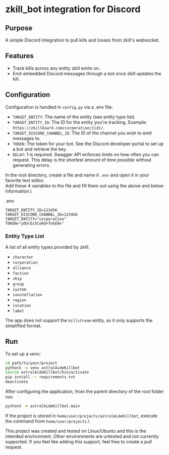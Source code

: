# zkill_bot integration for Discord

## Purpose
A simple Discord integration to pull kills and losses from zkill's websocket.

## Features
- Track kills across any entity zkill emits on.
- Emit embedded Discord messages through a bot once zkill updates the kill.

## Configuration

Configuration is handled in `config.py` via a .env file:

- `TARGET_ENTITY`: The name of the entity (see entity type list).
- `TARGET_ENTITY_ID`: The ID for the entity you're tracking. Example: `https://zkillboard.com/corporation/{id}/`.
- `TARGET_DISCORD_CHANNEL_ID`: The ID of the channel you wish to emit messages to.
- `TOKEN`: The token for your bot. See the Discord developer portal to set up a bot and retrieve the key.
- `DELAY`: 1 is required. Swagger API enforces limits on how often you can request. This delay is the shortest amount of time possible without generating errors.

In the root directory, create a file and name it `.env` and open it in your favorite text editor.\
Add these 4 variables to the file and fill them out using the above and below information.\

.env
```
TARGET_ENTITY_ID=123456
TARGET_DISCORD_CHANNEL_ID=123456
TARGET_ENTITY="corporation"
TOKEN="yOUrDiSCoRd+TokEN="
```

### Entity Type List
A list of all entity types provided by zkill:

- `character`
- `corporation`
- `alliance`
- `faction`
- `ship`
- `group`
- `system`
- `constellation`
- `region`
- `location`
- `label`

The app does not support the `killstream` entity, as it only supports the simplified format.

## Run
To set up a venv:


```bash
cd path/to/your/project
python3 -m venv astralAideKillbot
source astralAideKillbot/bin/activate
pip install -r requirements.txt
deactivate
```


After configuring the application, from the parent directory of the root folder run:

```bash
python3 -m astralAideKillbot.main
```
If the project is stored in `home/user/projects/astralAideKillbot`, execute the command from `home/user/projects`.\

This project was created and tested on Linux/Ubuntu and this is the intended environment. Other environments are untested and not currently supported. If you feel like adding this support, feel free to create a pull request.
